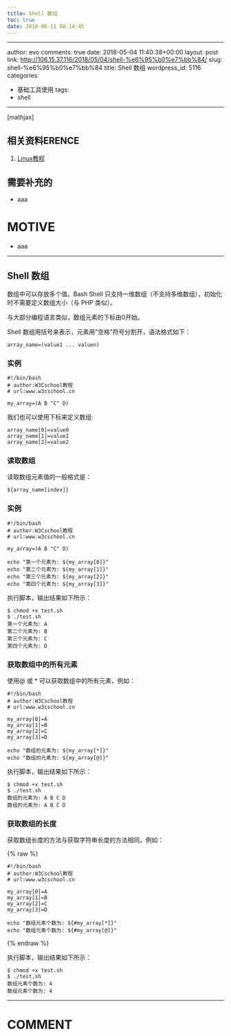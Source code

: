 ```yaml
---
title: Shell 数组
toc: true
date: 2018-06-11 08:14:45
---
```

---
author: evo
comments: true
date: 2018-05-04 11:40:38+00:00
layout: post
link: http://106.15.37.116/2018/05/04/shell-%e6%95%b0%e7%bb%84/
slug: shell-%e6%95%b0%e7%bb%84
title: Shell 数组
wordpress_id: 5116
categories:
- 基础工具使用
tags:
- shell
---

<!-- more -->

[mathjax]


## 相关资料ERENCE






  1. [Linux教程](https://www.w3cschool.cn/linux/)




## 需要补充的






  * aaa




# MOTIVE






  * aaa





* * *





## Shell 数组


数组中可以存放多个值。Bash Shell 只支持一维数组（不支持多维数组），初始化时不需要定义数组大小（与 PHP 类似）。

与大部分编程语言类似，数组元素的下标由0开始。

Shell 数组用括号来表示，元素用"空格"符号分割开，语法格式如下：


    array_name=(value1 ... valuen)





### 实例




    #!/bin/bash
    # author:W3Cschool教程
    # url:www.w3cschool.cn

    my_array=(A B "C" D)



我们也可以使用下标来定义数组:


    array_name[0]=value0
    array_name[1]=value1
    array_name[2]=value2





### 读取数组


读取数组元素值的一般格式是：


    ${array_name[index]}





### 实例




    #!/bin/bash
    # author:W3Cschool教程
    # url:www.w3cschool.cn

    my_array=(A B "C" D)

    echo "第一个元素为: ${my_array[0]}"
    echo "第二个元素为: ${my_array[1]}"
    echo "第三个元素为: ${my_array[2]}"
    echo "第四个元素为: ${my_array[3]}"



执行脚本，输出结果如下所示：


    $ chmod +x test.sh
    $ ./test.sh
    第一个元素为: A
    第二个元素为: B
    第三个元素为: C
    第四个元素为: D





### 获取数组中的所有元素


使用@ 或 * 可以获取数组中的所有元素，例如：


    #!/bin/bash
    # author:W3Cschool教程
    # url:www.w3cschool.cn

    my_array[0]=A
    my_array[1]=B
    my_array[2]=C
    my_array[3]=D

    echo "数组的元素为: ${my_array[*]}"
    echo "数组的元素为: ${my_array[@]}"



执行脚本，输出结果如下所示：


    $ chmod +x test.sh
    $ ./test.sh
    数组的元素为: A B C D
    数组的元素为: A B C D




### 获取数组的长度


获取数组长度的方法与获取字符串长度的方法相同，例如：

{% raw %}


    #!/bin/bash
    # author:W3Cschool教程
    # url:www.w3cschool.cn

    my_array[0]=A
    my_array[1]=B
    my_array[2]=C
    my_array[3]=D

    echo "数组元素个数为: ${#my_array[*]}"
    echo "数组元素个数为: ${#my_array[@]}"

{% endraw %}


执行脚本，输出结果如下所示：


    $ chmod +x test.sh
    $ ./test.sh
    数组元素个数为: 4
    数组元素个数为: 4
























* * *





# COMMENT
